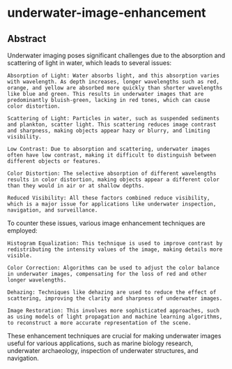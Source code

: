 # underwater-image-enhancement

## Abstract

Underwater imaging poses significant challenges due to the absorption and scattering of light in water, which leads to several issues:

    Absorption of Light: Water absorbs light, and this absorption varies with wavelength. As depth increases, longer wavelengths such as red, orange, and yellow are absorbed more quickly than shorter wavelengths like blue and green. This results in underwater images that are predominantly bluish-green, lacking in red tones, which can cause color distortion.

    Scattering of Light: Particles in water, such as suspended sediments and plankton, scatter light. This scattering reduces image contrast and sharpness, making objects appear hazy or blurry, and limiting visibility.

    Low Contrast: Due to absorption and scattering, underwater images often have low contrast, making it difficult to distinguish between different objects or features.

    Color Distortion: The selective absorption of different wavelengths results in color distortion, making objects appear a different color than they would in air or at shallow depths.

    Reduced Visibility: All these factors combined reduce visibility, which is a major issue for applications like underwater inspection, navigation, and surveillance.

To counter these issues, various image enhancement techniques are employed:

    Histogram Equalization: This technique is used to improve contrast by redistributing the intensity values of the image, making details more visible.

    Color Correction: Algorithms can be used to adjust the color balance in underwater images, compensating for the loss of red and other longer wavelengths.

    Dehazing: Techniques like dehazing are used to reduce the effect of scattering, improving the clarity and sharpness of underwater images.

    Image Restoration: This involves more sophisticated approaches, such as using models of light propagation and machine learning algorithms, to reconstruct a more accurate representation of the scene.

These enhancement techniques are crucial for making underwater images useful for various applications, such as marine biology research, underwater archaeology, inspection of underwater structures, and navigation.
